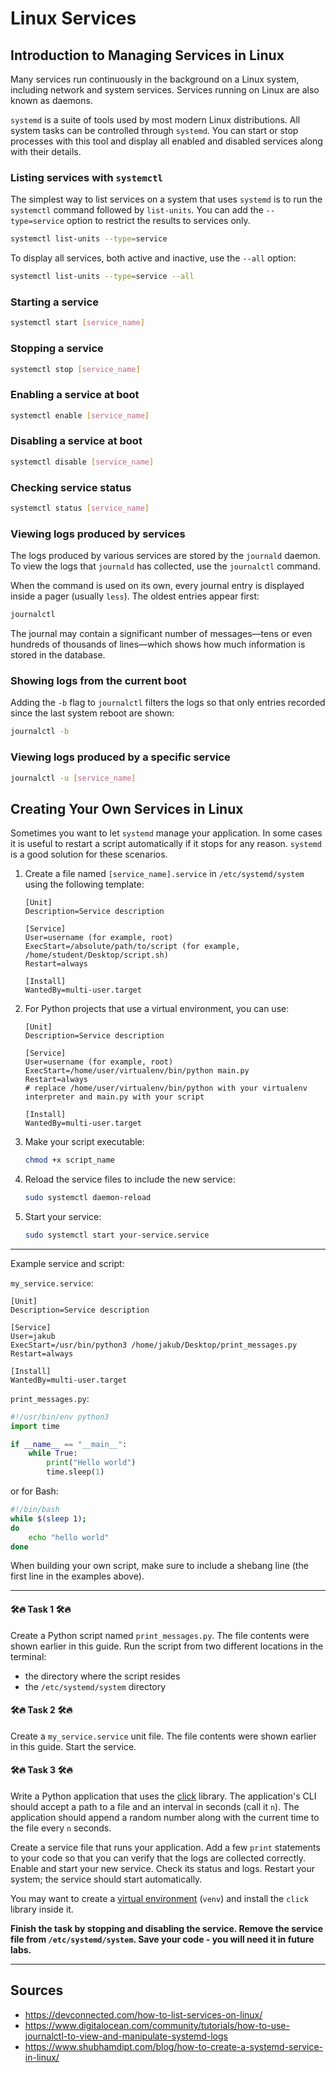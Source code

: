 # Linux Services

## Introduction to Managing Services in Linux

Many services run continuously in the background on a Linux system, including network and system services. Services running on Linux are also known as daemons.

`systemd` is a suite of tools used by most modern Linux distributions. All system tasks can be controlled through `systemd`. You can start or stop processes with this tool and display all enabled and disabled services along with their details.

### Listing services with `systemctl`

The simplest way to list services on a system that uses `systemd` is to run the `systemctl` command followed by `list-units`. You can add the `--type=service` option to restrict the results to services only.

```bash
systemctl list-units --type=service
```

To display all services, both active and inactive, use the `--all` option:

```bash
systemctl list-units --type=service --all
```

### Starting a service

```bash
systemctl start [service_name]
```

### Stopping a service

```bash
systemctl stop [service_name]
```

### Enabling a service at boot

```bash
systemctl enable [service_name]
```

### Disabling a service at boot

```bash
systemctl disable [service_name]
```

### Checking service status

```bash
systemctl status [service_name]
```

### Viewing logs produced by services

The logs produced by various services are stored by the `journald` daemon. To view the logs that `journald` has collected, use the `journalctl` command.

When the command is used on its own, every journal entry is displayed inside a pager (usually `less`). The oldest entries appear first:

```bash
journalctl
```

The journal may contain a significant number of messages—tens or even hundreds of thousands of lines—which shows how much information is stored in the database.

### Showing logs from the current boot

Adding the `-b` flag to `journalctl` filters the logs so that only entries recorded since the last system reboot are shown:

```bash
journalctl -b
```

### Viewing logs produced by a specific service

```bash
journalctl -u [service_name]
```

## Creating Your Own Services in Linux

Sometimes you want to let `systemd` manage your application. In some cases it is useful to restart a script automatically if it stops for any reason. `systemd` is a good solution for these scenarios.

1. Create a file named `[service_name].service` in `/etc/systemd/system` using the following template:

    ```systemd
    [Unit]
    Description=Service description

    [Service]
    User=username (for example, root)
    ExecStart=/absolute/path/to/script (for example, /home/student/Desktop/script.sh)
    Restart=always

    [Install]
    WantedBy=multi-user.target
    ```

2. For Python projects that use a virtual environment, you can use:

    ```systemd
    [Unit]
    Description=Service description

    [Service]
    User=username (for example, root)
    ExecStart=/home/user/virtualenv/bin/python main.py
    Restart=always
    # replace /home/user/virtualenv/bin/python with your virtualenv interpreter and main.py with your script

    [Install]
    WantedBy=multi-user.target
    ```

3. Make your script executable:

    ```bash
    chmod +x script_name
    ```

4. Reload the service files to include the new service:

    ```bash
    sudo systemctl daemon-reload
    ```

5. Start your service:

    ```bash
    sudo systemctl start your-service.service
    ```

***

Example service and script:

`my_service.service`:

```systemd
[Unit]
Description=Service description

[Service]
User=jakub
ExecStart=/usr/bin/python3 /home/jakub/Desktop/print_messages.py
Restart=always

[Install]
WantedBy=multi-user.target
```

`print_messages.py`:

```python
#!/usr/bin/env python3
import time

if __name__ == "__main__":
    while True:
        print("Hello world")
        time.sleep(1)
```

or for Bash:

```bash
#!/bin/bash
while $(sleep 1);
do
    echo "hello world"
done
```

When building your own script, make sure to include a shebang line (the first line in the examples above).

***

#### 🛠🔥 Task 1 🛠🔥
Create a Python script named `print_messages.py`. The file contents were shown earlier in this guide. Run the script from two different locations in the terminal:

- the directory where the script resides
- the `/etc/systemd/system` directory

#### 🛠🔥 Task 2 🛠🔥
Create a `my_service.service` unit file. The file contents were shown earlier in this guide. Start the service.

#### 🛠🔥 Task 3 🛠🔥
Write a Python application that uses the [click](https://click.palletsprojects.com/en/8.1.x/) library. The application's CLI should accept a path to a file and an interval in seconds (call it `n`). The application should append a random number along with the current time to the file every `n` seconds.

Create a service file that runs your application. Add a few `print` statements to your code so that you can verify that the logs are collected correctly. Enable and start your new service. Check its status and logs. Restart your system; the service should start automatically.

You may want to create a [virtual environment](https://docs.python.org/3.10/library/venv.html) (`venv`) and install the `click` library inside it.

**Finish the task by stopping and disabling the service. Remove the service file from `/etc/systemd/system`. Save your code - you will need it in future labs.**

***

## Sources

- https://devconnected.com/how-to-list-services-on-linux/
- https://www.digitalocean.com/community/tutorials/how-to-use-journalctl-to-view-and-manipulate-systemd-logs
- https://www.shubhamdipt.com/blog/how-to-create-a-systemd-service-in-linux/
